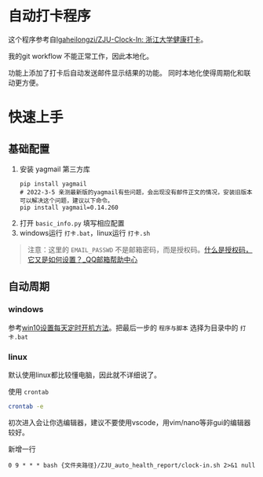 # 自动打卡程序

这个程序参考自[lgaheilongzi/ZJU-Clock-In: 浙江大学健康打卡](https://github.com/lgaheilongzi/ZJU-Clock-In)。

我的git workflow 不能正常工作，因此本地化。

功能上添加了打卡后自动发送邮件显示结果的功能。
同时本地化使得周期化和联动更方便。

# 快速上手

## 基础配置
1. 安装 yagmail 第三方库 
    ```
    pip install yagmail
    # 2022-3-5 亲测最新版的yagmail有些问题，会出现没有邮件正文的情况，安装旧版本可以解决这个问题，建议以下命令。
    pip install yagmail=0.14.260
    ```
2. 打开 `basic_info.py` 填写相应配置
3. windows运行 `打卡.bat`，linux运行 `打卡.sh`

> 注意：这里的 `EMAIL_PASSWD` 不是邮箱密码，而是授权码。[什么是授权码，它又是如何设置？_QQ邮箱帮助中心](https://service.mail.qq.com/cgi-bin/help?subtype=1&&no=1001256&&id=28)

## 自动周期
### windows
参考[win10设置每天定时开机方法](http://www.win7zhijia.cn/win10jc/win10_36026.html#:~:text=%E8%BF%99%E9%87%8C%E5%B0%8F%E7%BC%96%E5%B0%B1%E6%9D%A5%E5%91%8A%E8%AF%89%E5%A4%A7%E5%AE%B6win10%E8%AE%BE%E7%BD%AE%E6%AF%8F%E5%A4%A9%E5%AE%9A%E6%97%B6%E5%BC%80%E6%9C%BA%E6%96%B9%E6%B3%95%E3%80%82%201%E3%80%81%E9%A6%96%E5%85%88%E5%91%A2%EF%BC%8C%E6%88%91%E4%BB%AC%E6%89%93%E5%BC%80%E7%AC%94%E8%AE%B0%E6%9C%AC%E7%94%B5%E8%84%91%EF%BC%8C%E6%88%91%E4%BB%AC%E5%9C%A8%E6%A1%8C%E9%9D%A2%E4%B8%8A%E6%89%BE%E5%88%B0%E2%80%9C%E6%AD%A4%E7%94%B5%E8%84%91%E2%80%9D%E5%BA%94%E7%94%A8%EF%BC%8C%E9%BC%A0%E6%A0%87%E7%82%B9%E5%87%BB%E5%8F%B3%E9%94%AE%EF%BC%8C%E9%80%89%E6%8B%A9%E2%80%9C%E7%AE%A1%E7%90%86%E2%80%9D%E9%80%89%E9%A1%B9%E8%BF%9B%E5%85%A5%E3%80%82,2%E3%80%81%E5%9C%A8%E5%BC%B9%E5%87%BA%E6%9D%A5%E7%9A%84%E5%AF%B9%E8%AF%9D%E6%A1%86%E4%B8%AD%E7%82%B9%E5%87%BB%E5%B7%A6%E6%A0%8F%E4%B8%AD%E7%9A%84%E2%80%9D%E4%BB%BB%E5%8A%A1%E8%AE%A1%E5%88%92%E7%A8%8B%E5%BA%8F%E2%80%9C%EF%BC%8C%E8%BF%9B%E5%85%A5%E9%A1%B5%E9%9D%A2%E5%90%8E%E7%82%B9%E5%87%BB%E5%8F%B3%E6%A0%8F%E4%B8%AD%E7%9A%84%E2%80%9C%E5%88%9B%E5%BB%BA%E5%9F%BA%E6%9C%AC%E4%BB%BB%E5%8A%A1%E2%80%9D%E6%8C%89%E9%92%AE%E3%80%82%203%E3%80%81%E5%9C%A8%E5%BC%B9%E5%87%BA%E6%9D%A5%E7%9A%84%E5%AF%B9%E8%AF%9D%E6%A1%86%E4%B8%AD%E5%9C%A8%E5%90%8D%E7%A7%B0%E5%A4%84%E8%BE%93%E5%85%A5%E2%80%9C%E5%AE%9A%E6%97%B6%E5%BC%80%E6%9C%BA%E2%80%9D%EF%BC%8C%E7%82%B9%E5%87%BB%E2%80%9C%E4%B8%8B%E4%B8%80%E6%AD%A5%E2%80%9D%E6%8C%89%E9%92%AE%EF%BC%8C%E7%84%B6%E5%90%8E%E6%88%91%E4%BB%AC%E5%9C%A8%E4%BB%BB%E5%8A%A1%E8%A7%A6%E5%8F%91%E5%99%A8%E9%A1%B5%E9%9D%A2%E4%B8%AD%E9%80%89%E9%A1%B9%E6%89%80%E8%A6%81%E6%B1%82%E7%9A%84%E9%A2%91%E7%8E%87%E3%80%82)。把最后一步的 `程序与脚本` 选择为目录中的 `打卡.bat`

### linux
默认使用linux都比较懂电脑，因此就不详细说了。

使用 `crontab`

```bash
crontab -e
```

初次进入会让你选编辑器，建议不要使用vscode，用vim/nano等非gui的编辑器较好。

新增一行
```
0 9 * * * bash {文件夹路径}/ZJU_auto_health_report/clock-in.sh 2>&1 null
```


